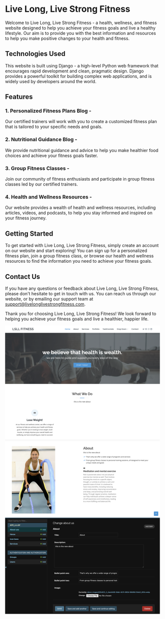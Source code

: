 # Live Long, Live Strong Fitness

Welcome to Live Long, Live Strong Fitness - a health, wellness, and fitness website designed to help you achieve your fitness goals and live a healthy lifestyle. Our aim is to provide you with the best information and resources to help you make positive changes to your health and fitness.

## Technologies Used
This website is built using Django - a high-level Python web framework that encourages rapid development and clean, pragmatic design. Django provides a powerful toolkit for building complex web applications, and is widely used by developers around the world.

## Features
### 1. Personalized Fitness Plans Blog - 
Our certified trainers will work with you to create a customized fitness plan that is tailored to your specific needs and goals.
### 2. Nutritional Guidance Blog - 
We provide nutritional guidance and advice to help you make healthier food choices and achieve your fitness goals faster.
### 3. Group Fitness Classes - 
Join our community of fitness enthusiasts and participate in group fitness classes led by our certified trainers.
### 4. Health and Wellness Resources - 
Our website provides a wealth of health and wellness resources, including articles, videos, and podcasts, to help you stay informed and inspired on your fitness journey.

## Getting Started
To get started with Live Long, Live Strong Fitness, simply create an account on our website and start exploring! You can sign up for a personalized fitness plan, join a group fitness class, or browse our health and wellness resources to find the information you need to achieve your fitness goals.

## Contact Us
If you have any questions or feedback about Live Long, Live Strong Fitness, please don't hesitate to get in touch with us. You can reach us through our website, or by emailing our support team at support@livelonglivestrongfitness.com.

Thank you for choosing Live Long, Live Strong Fitness! We look forward to helping you achieve your fitness goals and live a healthier, happier life.

![Banner section](README/Banner.png)
![What we do section](README/Whatwedo.png)
![About section](README/About.png)
![Models and Backend](README/Models.png)
